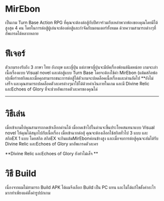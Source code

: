 # MirEbon
 เป็นเกม Turn Base Action RPG
ที่คุณจะต้องต่อสู้กับปีศาจร่วมกับเหล่าพวกพ้องของคุณโดยมีได้สูงสุด 4 คน โดยในการต่อสู้ผู้เล่นจะต้องต่อสู้และกำจัดกับมอนเตอร์ทั้งหมด ด้วยความสามารถต่างๆที่อัพเกรดได้หลากหลาย 

 # ฟีเจอร์
 ตัวเกมรองรับถึง 3 ภาษา ไทย อังกฤษ และญี่ปุ่น แต่ภาษาญี่ปุนจะมีบัคเรื่องฟอนต์นิดหน่อย
 เกมจะเล่าเนื้อเรื่องแบบ Visual novel และต่อสู้แบบ Turn Base โดยจะต้องใช้ค่า MirEbon (แต้มสกิลพ้อย)เพื่อร่ายสกิลและเมื่อคุถสามารถชนะการต่อสู้ได้ตัวเกมจะปลดล็อคเนื้อเรื่องและด่านถัดไป 
 **ยังไม่เสร็จ
และคุณสามารถปลดล็อคตัวละครต่างๆมาใช้ได้ด้วยค่าเงินภายในเกม และมี Divine Relic และEchoes of Glory 
ที่จะช่วยอัพเกรดตัวละครของคุณได่
***

# วิธีเล่น

 เมื่อเข้าเกมไปคุณสามารถกดเข้าเลือกด่านได้ เมื่อกดเข้าไปในด่านจะขึ้นประโยคสนทนาแบบ Visual novel ให้คุณได้สนุกไปกับเนื้อเรื่อง เมื่อเข้าฉากต่อสุ้ คุณจะต้องเลือกใช้สกิลทั่วไป 3 แบบ และสกิลEX 1 แบบ โดยสกิล สกิลEX จะกินแต้มMirEbonค่อนข้างสูง และเมื่อจบการต่อสู้คุณจะส่มได้รับ Divine Relic และEchoes of Glory มาอัพเกรดตัวละคร 
 
**Divine Relic และEchoes of Glory ยังทำไม่เส็จ **

# วิธี Build
เนื่องจากผมไม่สามารถ Build APK ได้ผมจึงเลือก Build เป็น PC แทน และไม่ได้แก้ไขตั้งค่าอะไรมากทำเพียงแค่ตั้งค่ารูปปกเกม 








